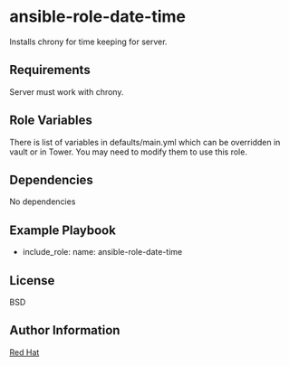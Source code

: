 ansible-role-date-time
======================

Installs chrony for time keeping for server.

Requirements
------------

Server must work with chrony.

Role Variables
--------------

There is list of variables in defaults/main.yml which can be overridden in
vault or in Tower. You may need to modify them to use this role.

Dependencies
------------

No dependencies

Example Playbook
----------------

- include_role:
    name: ansible-role-date-time

License
-------

BSD

Author Information
------------------

[Red Hat](https://redhatnordicssa.github.io/)
